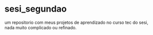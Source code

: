 # sesi_segundao
um repositorio com meus projetos de aprendizado no curso tec do sesi, nada muito complicado ou refinado.
